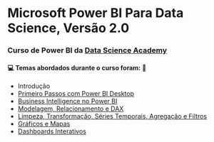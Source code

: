 # Microsoft Power BI Para Data Science, Versão 2.0 
### Curso de Power BI da [Data Science Academy](https://www.datascienceacademy.com.br/course?courseid=microsoft-power-bi-para-data-science) 
#### :computer: Temas abordados durante o curso foram: :rocket: 
- Introdução 
- [Primeiro Passos com Power BI Desktop](https://github.com/romulovieira777/Power_BI_Data_Science_Academy_2.0/tree/master/Cap%C3%ADtulo%2002) 
- [Business Intelligence no Power BI](https://github.com/romulovieira777/Power_BI_Data_Science_Academy_2.0/tree/master/Cap%C3%ADtulo%2003)
- [Modelagem, Relacionamento e DAX](https://github.com/romulovieira777/Power_BI_Data_Science_Academy_2.0/tree/master/Cap%C3%ADtulo%2004)
- [Limpeza, Transformação, Séries Temporais, Agregação e Filtros](https://github.com/romulovieira777/Power_BI_Data_Science_Academy_2.0/tree/master/Cap%C3%ADtulo%2005)
- [Gráficos e Mapas](https://github.com/romulovieira777/Power_BI_Data_Science_Academy_2.0/tree/master/Cap%C3%ADtulo%2006)
- [Dashboards Interativos]()
